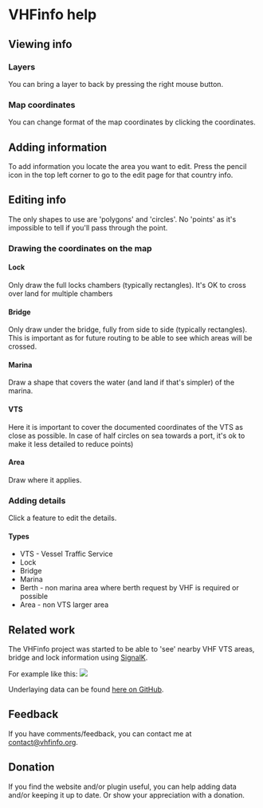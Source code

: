 # VHFinfo help

## Viewing info

### Layers
You can bring a layer to back by pressing the right mouse button.

### Map coordinates
You can change format of the map coordinates by clicking the coordinates.

## Adding information
To add information you locate the area you want to edit.
Press the pencil icon in the top left corner to go to the edit page for that country info.

## Editing info
The only shapes to use are 'polygons' and 'circles'. No 'points' as it's impossible to tell if you'll pass through the point.

### Drawing the coordinates on the map
#### Lock
Only draw the full locks chambers (typically rectangles). It's OK to cross over land for multiple chambers

#### Bridge
Only draw under the bridge, fully from side to side (typically rectangles). This is important as for future routing to be able to see which areas will be crossed.

#### Marina
Draw a shape that covers the water (and land if that's simpler) of the marina.

#### VTS
Here it is important to cover the documented coordinates of the VTS as close as possible. In case of half circles on sea towards a port, it's ok to make it less detailed to reduce points)

#### Area
Draw where it applies.

### Adding details
Click a feature to edit the details.

#### Types
- VTS - Vessel Traffic Service
- Lock
- Bridge
- Marina
- Berth - non marina area where berth request by VHF is required or possible
- Area - non VTS larger area

## Related work
The VHFinfo project was started to be able to 'see' nearby VHF VTS areas, bridge and lock information using [SignalK](https://signalk.org/).

For example like this:
![](documentation/pictures/vhfinfo.png)

Underlaying data can be found [here on GitHub](https://github.com/htool/vhfinfo).

## Feedback

If you have comments/feedback, you can contact me at contact@vhfinfo.org.

## Donation

If you find the website and/or plugin useful, you can help adding data and/or keeping it up to date. Or show your appreciation with a donation.

